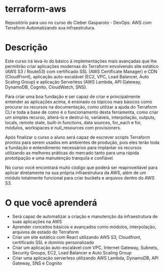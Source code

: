 # terraform-aws
Repositório para uso no curso do Cleber Gasparoto - DevOps: AWS com Terraform Automatizando sua infraestrutura.

# Descrição
Este curso irá levá-lo do básico à implementações mais avançadas que lhe permitirão criar aplicações modernas do Terraform envolvendo site estático (AWS S3 / Route53) com certificado SSL (AWS Certificate Manager) e CDN (CloudFront), aplicação auto-escalável (EC2, VPC, Load Balancer, Auto Scaling Group) e aplicação Serverless (AWS Lambda, API Gateway, DynamoDB, Cognito, CloudWatch, SNS).

Para criar uma boa fundação e ser capaz de criar e principalmente entender as aplicações acima, é ensinado os tópicos mais básicos como procurar os recursos na documentação, como utilizar a ajuda do Terraform CLI e toda a base de como é o funcionamento desta ferramenta, como criar um simples recurso, alterá-lo e destruí-lo, variáveis, interpolação, outputs, locals, remote state, built-in functions, data sources, for_each e for, módulos, workspaces e null_resources com provisioners.

Após finalizar o curso o aluno será capaz de escrever scripts Terraform prontos para serem usados em ambientes de produção, pois eles terão toda a fundação e entendimento necessários para implantar os recursos utilizando as melhores práticas do mercado tanto para uma rápida prototipação e uma manutenção tranquila e confiável.

No curso você encontrará muito código que poderá ser reaproveitável para aplicar diretamente na sua própria infraestrutura da AWS, além de um módulo totalmente funcional para criar buckets e arquivos dentro do AWS S3.

# O que você aprenderá
* Será capaz de automatizar a criação e manutenção da infraestrutura de suas aplicações na AWS
* Aprender conceitos básicos e avançados como módulos, interpolação, arquivos de estado do Terraform
* Criar um site estático com React utilizando AWS S3, Cloudfront, certificado SSL e domínio personalizado
* Criar um aplicação auto-escalável com VPC, Internet Gateway, Subnets, Security Groups, EC2, Load Balancer e Auto Scaling Group
* Criar uma aplicação serverless utilizando AWS Lambda, DynamoDB, API Gateway, SNS e Cognito